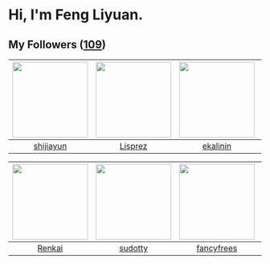 # Hi, I'm Feng Liyuan.

## My Followers ([109](https://github.com/SunRunAway?tab=followers))

| <img src="https://avatars.githubusercontent.com/u/566037?v=4" width="150" height="150" /> | <img src="https://avatars.githubusercontent.com/u/14808551?v=4" width="150" height="150" /> | <img src="https://avatars.githubusercontent.com/u/234891?v=4" width="150" height="150" /> | <img src="https://avatars.githubusercontent.com/u/1446531?v=4" width="150" height="150" /> |
| :---------------------------------------------------------------------------------------: | :-----------------------------------------------------------------------------------------: | :---------------------------------------------------------------------------------------: | :----------------------------------------------------------------------------------------: |
|                         [shijiayun](https://github.com/shijiayun)                         |                            [Lisprez](https://github.com/Lisprez)                            |                          [ekalinin](https://github.com/ekalinin)                          |                           [JmPotato](https://github.com/JmPotato)                          |

| <img src="https://avatars.githubusercontent.com/u/3381789?v=4" width="150" height="150" /> | <img src="https://avatars.githubusercontent.com/u/4898483?v=4" width="150" height="150" /> | <img src="https://avatars.githubusercontent.com/u/3293915?v=4" width="150" height="150" /> | <img src="https://avatars.githubusercontent.com/u/10694566?v=4" width="150" height="150" /> |
| :----------------------------------------------------------------------------------------: | :----------------------------------------------------------------------------------------: | :----------------------------------------------------------------------------------------: | :-----------------------------------------------------------------------------------------: |
|                             [Renkai](https://github.com/Renkai)                            |                            [sudotty](https://github.com/sudotty)                           |                         [fancyfrees](https://github.com/fancyfrees)                        |                         [zhuboshuai](https://github.com/zhuboshuai)                         |